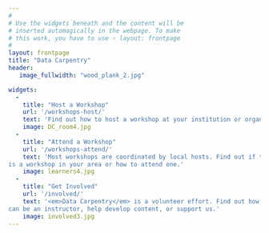 ```yaml
---
#
# Use the widgets beneath and the content will be
# inserted automagically in the webpage. To make
# this work, you have to use › layout: frontpage
#
layout: frontpage
title: "Data Carpentry"
header:
   image_fullwidth: "wood_plank_2.jpg"

widgets:
  -
    title: "Host a Workshop"
    url: '/workshops-host/'
    text: 'Find out how to host a workshop at your institution or organization'
    image: DC_room4.jpg
  -
    title: "Attend a Workshop"
    url: '/workshops-attend/'
    text: 'Most workshops are coordinated by local hosts. Find out if there
is a workshop in your area or how to attend one.'
    image: learners4.jpg
  -
    title: "Get Involved"
    url: '/involved/'
    text: '<em>Data Carpentry</em> is a volunteer effort. Find out how you
can be an instructor, help develop content, or support us.'
    image: involved3.jpg
---
```


